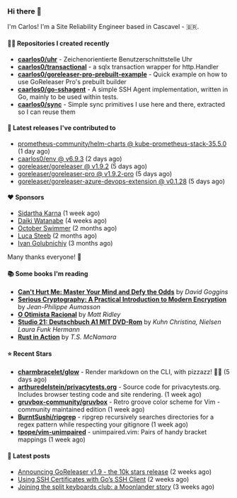 ### Hi there 👋

I'm Carlos! I'm a Site Reliability Engineer based in Cascavel - 🇧🇷.

#### 👨‍💻 Repositories I created recently
- **[caarlos0/uhr](https://github.com/caarlos0/uhr)** - Zeichenorientierte Benutzerschnittstelle Uhr
- **[caarlos0/transactional](https://github.com/caarlos0/transactional)** - a sqlx transaction wrapper for http.Handler
- **[caarlos0/goreleaser-pro-prebuilt-example](https://github.com/caarlos0/goreleaser-pro-prebuilt-example)** - Quick example on how to use GoReleaser Pro&#39;s prebuilt builder
- **[caarlos0/go-sshagent](https://github.com/caarlos0/go-sshagent)** - A simple SSH Agent implementation, written in Go, mainly to be used within tests.
- **[caarlos0/sync](https://github.com/caarlos0/sync)** - Simple sync primitives I use here and there, extracted so I can reuse them

#### 🚀 Latest releases I've contributed to


- [prometheus-community/helm-charts @ kube-prometheus-stack-35.5.0](https://github.com/prometheus-community/helm-charts/releases/tag/kube-prometheus-stack-35.5.0) (1 day ago)
- [caarlos0/env @ v6.9.3](https://github.com/caarlos0/env/releases/tag/v6.9.3) (2 days ago)
- [goreleaser/goreleaser @ v1.9.2](https://github.com/goreleaser/goreleaser/releases/tag/v1.9.2) (5 days ago)
- [goreleaser/goreleaser-pro @ v1.9.2-pro](https://github.com/goreleaser/goreleaser-pro/releases/tag/v1.9.2-pro) (5 days ago)
- [goreleaser/goreleaser-azure-devops-extension @ v0.1.28](https://github.com/goreleaser/goreleaser-azure-devops-extension/releases/tag/v0.1.28) (5 days ago)

#### ❤️ Sponsors
- [Sidartha Karna](https://github.com/sidarthakarna) (1 week ago)
- [Daiki Watanabe](https://github.com/daikw) (4 weeks ago)
- [October Swimmer](https://github.com/octoberswimmer) (2 months ago)
- [Luca Steeb](https://github.com/steebchen) (2 months ago)
- [Ivan Golubnichiy](https://github.com/h1kkan) (3 months ago)

Many thanks everyone! 🙏

#### 📚 Some books I'm reading
- **[Can&#39;t Hurt Me: Master Your Mind and Defy the Odds](https://www.goodreads.com/book/show/43160250-can-t-hurt-me)** by _David Goggins_
- **[Serious Cryptography: A Practical Introduction to Modern Encryption](https://www.goodreads.com/book/show/36265193-serious-cryptography)** by _Jean-Philippe Aumasson_
- **[O Otimista Racional](https://www.goodreads.com/book/show/32706964-o-otimista-racional)** by _Matt Ridley_
- **[Studio 21: Deutschbuch A1 MIT DVD-Rom](https://www.goodreads.com/book/show/25495148-studio-21)** by _Kuhn Christina, Nielsen Laura Funk Hermann_
- **[Rust in Action](https://www.goodreads.com/book/show/45731908-rust-in-action)** by _T.S. McNamara_

#### ⭐ Recent Stars


- **[charmbracelet/glow](https://github.com/charmbracelet/glow)** - Render markdown on the CLI, with pizzazz! 💅🏻 (5 days ago)
- **[arthuredelstein/privacytests.org](https://github.com/arthuredelstein/privacytests.org)** - Source code for privacytests.org. Includes browser testing code and site rendering. (1 week ago)
- **[gruvbox-community/gruvbox](https://github.com/gruvbox-community/gruvbox)** - Retro groove color scheme for Vim - community maintained edition (1 week ago)
- **[BurntSushi/ripgrep](https://github.com/BurntSushi/ripgrep)** - ripgrep recursively searches directories for a regex pattern while respecting your gitignore (1 week ago)
- **[tpope/vim-unimpaired](https://github.com/tpope/vim-unimpaired)** - unimpaired.vim: Pairs of handy bracket mappings (1 week ago)

#### 📄 Latest posts
- [Announcing GoReleaser v1.9 - the 10k stars release](https://carlosbecker.com/posts/goreleaser-v1.9/) (2 weeks ago)
- [Using SSH Certificates with Go’s SSH Client](https://carlosbecker.com/posts/golang-ssh-client-certificates/) (2 weeks ago)
- [Joining the split keyboards club: a Moonlander story](https://carlosbecker.com/posts/split-keyboard-moonlander/) (3 weeks ago)
